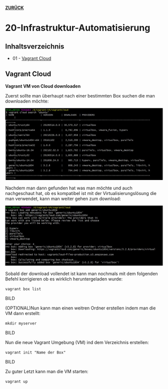 [**ZURÜCK**](../README.md)

# 20-Infrastruktur-Automatisierung

## Inhaltsverzeichnis

* 01 - [Vagrant Cloud](#vagrant-cloud)

## Vagrant Cloud

**Vagrant VM von Cloud downloaden**

Zuerst sollte man überhaupt nach einer bestimmten Box suchen die man downloaden möchte:

![Vagrant Cloud search](../Bilder_Markdown/Cloudsearch.jpg)

Nachdem man dann gefunden hat was man möchte und auch nachgeschaut hat, ob es kompatibel ist mit der Virtualisierungslösung die man verwendet, kann man weiter gehen zum download:

![Vagrant Cloud download](../Bilder_Markdown/Clouddownload.jpg)

Sobald der download vollendet ist kann man nochmals mit dem folgenden Befehl korrigieren ob es wirklich heruntergeladen wurde:

`vagrant box list`

BILD

(OPTIONAL)Nun kann man einen weitren Ordner erstellen indem man die VM dann erstellt:

`mkdir myserver`

BILD

Nun die neue Vagrant Umgebung (VM) ind dem Verzeichnis erstellen:

`vagrant init "Name der Box"`

BILD

Zu guter Letzt kann man die VM starten:

 `vagrant up`

 